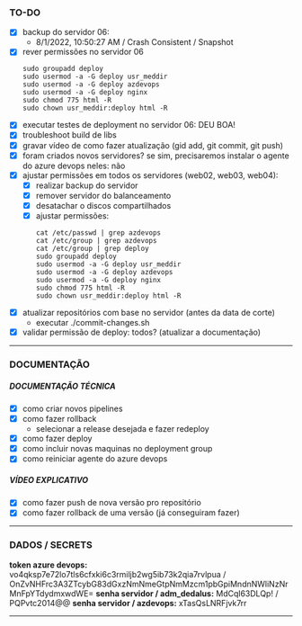### TO-DO
 - [x] backup do servidor 06:
	 - 8/1/2022, 10:50:27 AM / Crash Consistent / Snapshot
 - [x] rever permissões no servidor 06
	```
	sudo groupadd deploy
	sudo usermod -a -G deploy usr_meddir
	sudo usermod -a -G deploy azdevops
	sudo usermod -a -G deploy nginx
	sudo chmod 775 html -R
	sudo chown usr_meddir:deploy html -R
	```
- [x] executar testes de deployment no servidor 06: DEU BOA!
- [x] troubleshoot build de libs
- [x] gravar vídeo de como fazer atualização (gid add, git commit, git push)
- [x] foram criados novos servidores? se sim, precisaremos instalar o agente do azure devops neles: não
- [x] ajustar permissões em todos os servidores (web02, web03, web04):
	- [x] realizar backup do servidor
	- [x] remover servidor do balanceamento
	- [x] desatachar o discos compartilhados
	- [x] ajustar permissões:
		```
		cat /etc/passwd | grep azdevops
		cat /etc/group | grep azdevops
		cat /etc/group | grep deploy
		sudo groupadd deploy
		sudo usermod -a -G deploy usr_meddir
		sudo usermod -a -G deploy azdevops
		sudo usermod -a -G deploy nginx
		sudo chmod 775 html -R
		sudo chown usr_meddir:deploy html -R
		```
- [x] atualizar repositórios com base no servidor (antes da data de corte)
	- executar ./commit-changes.sh 
- [x] validar permissão de deploy: todos? (atualizar a documentação)

---

### DOCUMENTAÇÃO
##### DOCUMENTAÇÃO TÉCNICA
- [x] como criar novos pipelines
- [x] como fazer rollback
	- selecionar a release desejada e fazer redeploy
- [x] como fazer deploy
- [x] como incluir novas maquinas no deployment group
- [x] como reiniciar agente do azure devops

##### VÍDEO EXPLICATIVO 
 - [x] como fazer push de nova versão pro repositório
 - [x] como fazer rollback de uma versão (já conseguiram fazer)
 
---
### DADOS / SECRETS
**token azure devops:** vo4qksp7e72lo7tls6cfxki6c3rmiljb2wg5ib73k2qia7rvlpua / OnZvNHFrc3A3ZTcybG83dGxzNmNmeGtpNmMzcm1pbGpiMndnNWliNzNrMnFpYTdydmxwdWE=
**senha servidor / adm_dedalus:** MdCql63DLQp! / PQPvtc2014@@
**senha servidor / azdevops:** xTasQsLNRFjvk7rr

---



